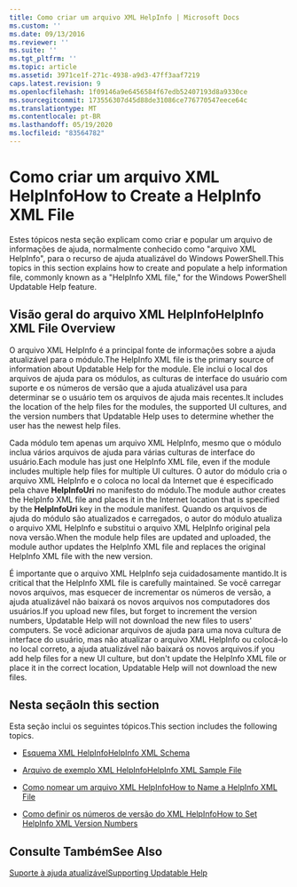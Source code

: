 ```yaml
---
title: Como criar um arquivo XML HelpInfo | Microsoft Docs
ms.custom: ''
ms.date: 09/13/2016
ms.reviewer: ''
ms.suite: ''
ms.tgt_pltfrm: ''
ms.topic: article
ms.assetid: 3971ce1f-271c-4938-a9d3-47ff3aaf7219
caps.latest.revision: 9
ms.openlocfilehash: 1f09146a9e6456584f67edb52407193d8a9330ce
ms.sourcegitcommit: 173556307d45d88de31086ce776770547eece64c
ms.translationtype: MT
ms.contentlocale: pt-BR
ms.lasthandoff: 05/19/2020
ms.locfileid: "83564782"
---
```

# <a name="how-to-create-a-helpinfo-xml-file"></a><span data-ttu-id="b4a0c-102">Como criar um arquivo XML HelpInfo</span><span class="sxs-lookup"><span data-stu-id="b4a0c-102">How to Create a HelpInfo XML File</span></span>

<span data-ttu-id="b4a0c-103">Estes tópicos nesta seção explicam como criar e popular um arquivo de informações de ajuda, normalmente conhecido como "arquivo XML HelpInfo", para o recurso de ajuda atualizável do Windows PowerShell.</span><span class="sxs-lookup"><span data-stu-id="b4a0c-103">This topics in this section explains how to create and populate a help information file, commonly known as a "HelpInfo XML file," for the Windows PowerShell Updatable Help feature.</span></span>

## <a name="helpinfo-xml-file-overview"></a><span data-ttu-id="b4a0c-104">Visão geral do arquivo XML HelpInfo</span><span class="sxs-lookup"><span data-stu-id="b4a0c-104">HelpInfo XML File Overview</span></span>

<span data-ttu-id="b4a0c-105">O arquivo XML HelpInfo é a principal fonte de informações sobre a ajuda atualizável para o módulo.</span><span class="sxs-lookup"><span data-stu-id="b4a0c-105">The HelpInfo XML file is the primary source of information about Updatable Help for the module.</span></span> <span data-ttu-id="b4a0c-106">Ele inclui o local dos arquivos de ajuda para os módulos, as culturas de interface do usuário com suporte e os números de versão que a ajuda atualizável usa para determinar se o usuário tem os arquivos de ajuda mais recentes.</span><span class="sxs-lookup"><span data-stu-id="b4a0c-106">It includes the location of the help files for the modules, the supported UI cultures, and the version numbers that Updatable Help uses to determine whether the user has the newest help files.</span></span>

<span data-ttu-id="b4a0c-107">Cada módulo tem apenas um arquivo XML HelpInfo, mesmo que o módulo inclua vários arquivos de ajuda para várias culturas de interface do usuário.</span><span class="sxs-lookup"><span data-stu-id="b4a0c-107">Each module has just one HelpInfo XML file, even if the module includes multiple help files for multiple UI cultures.</span></span> <span data-ttu-id="b4a0c-108">O autor do módulo cria o arquivo XML HelpInfo e o coloca no local da Internet que é especificado pela chave **HelpInfoUri** no manifesto do módulo.</span><span class="sxs-lookup"><span data-stu-id="b4a0c-108">The module author creates the HelpInfo XML file and places it in the Internet location that is specified by the **HelpInfoUri** key in the module manifest.</span></span> <span data-ttu-id="b4a0c-109">Quando os arquivos de ajuda do módulo são atualizados e carregados, o autor do módulo atualiza o arquivo XML HelpInfo e substitui o arquivo XML HelpInfo original pela nova versão.</span><span class="sxs-lookup"><span data-stu-id="b4a0c-109">When the module help files are updated and uploaded, the module author updates the HelpInfo XML file and replaces the original HelpInfo XML file with the new version.</span></span>

<span data-ttu-id="b4a0c-110">É importante que o arquivo XML HelpInfo seja cuidadosamente mantido.</span><span class="sxs-lookup"><span data-stu-id="b4a0c-110">It is critical that the HelpInfo XML file is carefully maintained.</span></span> <span data-ttu-id="b4a0c-111">Se você carregar novos arquivos, mas esquecer de incrementar os números de versão, a ajuda atualizável não baixará os novos arquivos nos computadores dos usuários.</span><span class="sxs-lookup"><span data-stu-id="b4a0c-111">If you upload new files, but forget to increment the version numbers, Updatable Help will not download the new files to users' computers.</span></span> <span data-ttu-id="b4a0c-112">Se você adicionar arquivos de ajuda para uma nova cultura de interface do usuário, mas não atualizar o arquivo XML HelpInfo ou colocá-lo no local correto, a ajuda atualizável não baixará os novos arquivos.</span><span class="sxs-lookup"><span data-stu-id="b4a0c-112">if you add help files for a new UI culture, but don't update the HelpInfo XML file or place it in the correct location, Updatable Help will not download the new files.</span></span>

## <a name="in-this-section"></a><span data-ttu-id="b4a0c-113">Nesta seção</span><span class="sxs-lookup"><span data-stu-id="b4a0c-113">In this section</span></span>

<span data-ttu-id="b4a0c-114">Esta seção inclui os seguintes tópicos.</span><span class="sxs-lookup"><span data-stu-id="b4a0c-114">This section includes the following topics.</span></span>

- [<span data-ttu-id="b4a0c-115">Esquema XML HelpInfo</span><span class="sxs-lookup"><span data-stu-id="b4a0c-115">HelpInfo XML Schema</span></span>](./helpinfo-xml-schema.md)

- [<span data-ttu-id="b4a0c-116">Arquivo de exemplo XML HelpInfo</span><span class="sxs-lookup"><span data-stu-id="b4a0c-116">HelpInfo XML Sample File</span></span>](./helpinfo-xml-sample-file.md)

- [<span data-ttu-id="b4a0c-117">Como nomear um arquivo XML HelpInfo</span><span class="sxs-lookup"><span data-stu-id="b4a0c-117">How to Name a HelpInfo XML File</span></span>](./how-to-name-a-helpinfo-xml-file.md)

- [<span data-ttu-id="b4a0c-118">Como definir os números de versão do XML HelpInfo</span><span class="sxs-lookup"><span data-stu-id="b4a0c-118">How to Set HelpInfo XML Version Numbers</span></span>](./how-to-set-helpinfo-xml-version-numbers.md)

## <a name="see-also"></a><span data-ttu-id="b4a0c-119">Consulte Também</span><span class="sxs-lookup"><span data-stu-id="b4a0c-119">See Also</span></span>

[<span data-ttu-id="b4a0c-120">Suporte à ajuda atualizável</span><span class="sxs-lookup"><span data-stu-id="b4a0c-120">Supporting Updatable Help</span></span>](./supporting-updatable-help.md)
